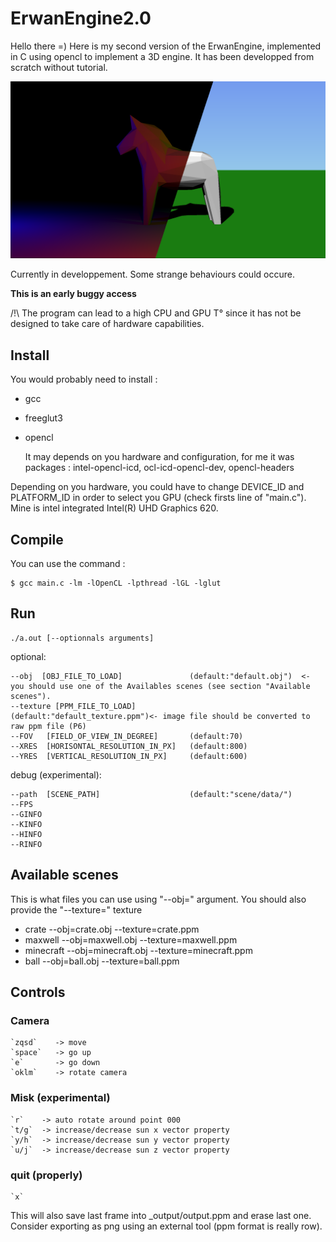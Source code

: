# ErwanEngine2.0
Hello there =) 
Here is my second version of the ErwanEngine, implemented in C using opencl to implement a 3D engine. It has been developped from scratch without  tutorial. 

![preview](https://github.com/e-renault/ErwanEngine2/blob/main/_output/cheval_hd_light_dark.png?raw=true)

Currently in developpement. Some strange behaviours could occure.

**This is an early buggy access**

/!\ The program can lead to a high CPU and GPU T° since it has not be designed to take care of hardware capabilities.

## Install
You would probably need to install :
 * gcc
 * freeglut3
 * opencl
 
 	It may depends on you hardware and configuration, for me it was packages :
    intel-opencl-icd, ocl-icd-opencl-dev, opencl-headers
    

Depending on you hardware, you could have to change DEVICE_ID and PLATFORM_ID in order to select you GPU (check firsts line of "main.c"). Mine is intel integrated Intel(R) UHD Graphics 620.

## Compile
You can use the command :
```
$ gcc main.c -lm -lOpenCL -lpthread -lGL -lglut 
```

## Run
```
./a.out [--optionnals arguments]
```

optional:
```
--obj  [OBJ_FILE_TO_LOAD]               (default:"default.obj")  <- you should use one of the Availables scenes (see section "Available scenes").
--texture [PPM_FILE_TO_LOAD]            (default:"default_texture.ppm")<- image file should be converted to raw ppm file (P6)
--FOV   [FIELD_OF_VIEW_IN_DEGREE]       (default:70)
--XRES  [HORISONTAL_RESOLUTION_IN_PX]   (default:800)
--YRES  [VERTICAL_RESOLUTION_IN_PX]     (default:600)
```

debug (experimental):
```
--path  [SCENE_PATH]                    (default:"scene/data/")
--FPS
--GINFO
--KINFO
--HINFO
--RINFO
```

## Available scenes
This is what files you can use using "--obj=" argument. You should also provide the "--texture=" texture

 * crate        --obj=crate.obj     --texture=crate.ppm
 * maxwell      --obj=maxwell.obj   --texture=maxwell.ppm
 * minecraft    --obj=minecraft.obj --texture=minecraft.ppm
 * ball         --obj=ball.obj      --texture=ball.ppm

## Controls
### Camera
    `zqsd`    -> move
    `space`   -> go up
    `e`       -> go down
    `oklm`    -> rotate camera

### Misk (experimental)
    `r`    -> auto rotate around point 000
    `t/g`  -> increase/decrease sun x vector property 
    `y/h`  -> increase/decrease sun y vector property
    `u/j`  -> increase/decrease sun z vector property

### quit (properly)
    `x`
This will also save last frame into _output/output.ppm and erase last one. Consider exporting as png  using an external tool (ppm format is really row).
